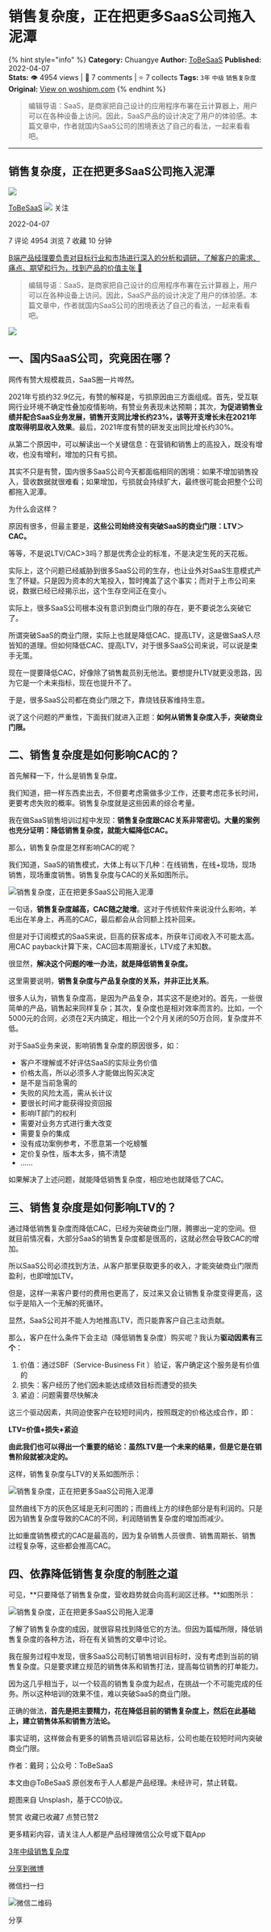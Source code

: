 # 销售复杂度，正在把更多SaaS公司拖入泥潭
{% hint style="info" %}
**Category:** Chuangye
**Author:** [ToBeSaaS](https://www.woshipm.com/u/1341134)
**Published:** 2022-04-07  
**Stats:** 👁️ 4954 views | 💬 7 comments | ⭐ 7 collects
**Tags:** `3年` `中级` `销售复杂度`
**Original:** [View on woshipm.com](https://www.woshipm.com/chuangye/5384689.html)
{% endhint %}
> 编辑导语：SaaS，是商家把自己设计的应用程序布署在云计算器上，用户可以在各种设备上访问。因此，SaaS产品的设计决定了用户的体验感。本篇文章中，作者就国内SaaS公司的困境表达了自己的看法，一起来看看吧。

---

## 销售复杂度，正在把更多SaaS公司拖入泥潭

[![](https://static.qidianla.com/woshipm_def_head_1.jpg?imageView2/1/w/72/h/72/q/100)](https://www.woshipm.com/u/1341134)

[ToBeSaaS](https://www.woshipm.com/u/1341134) ![](https://static.woshipm.com/tag/1101_1@2x.png) 关注

2022-04-07

7 评论 4954 浏览 7 收藏 10 分钟

[B端产品经理要负责对目标行业和市场进行深入的分析和调研，了解客户的需求、痛点、期望和行为，找到产品的价值主张 🔗](https://ke.qidianla.com/courses/bcpm)

> 编辑导语：SaaS，是商家把自己设计的应用程序布署在云计算器上，用户可以在各种设备上访问。因此，SaaS产品的设计决定了用户的体验感。本篇文章中，作者就国内SaaS公司的困境表达了自己的看法，一起来看看吧。

![](https://image.yunyingpai.com/wp/2022/03/7fJAq9chpPh5x24JKINx.jpg)

## 一、国内SaaS公司，究竟困在哪？

网传有赞大规模裁员，SaaS圈一片哗然。

2021年亏损约32.9亿元，有赞的解释是，亏损原因由三方面组成。首先，受互联网行业环境不确定性叠加疫情影响，有赞业务表现未达预期；其次，**为促进销售业绩并配合SaaS业务发展，销售开支同比增长约23%，该等开支增长未在2021年度取得明显收入效果**。最后，2021年度有赞的研发支出同比增长约30%。

从第二个原因中，可以解读出一个关键信息：在营销和销售上的高投入，既没有增收，也没有增利，增加的只有亏损。

其实不只是有赞，国内很多SaaS公司今天都面临相同的困境：如果不增加销售投入，营收数据就很难看；如果增加，亏损就会持续扩大，最终很可能会把整个公司都拖入泥潭。

为什么会这样？

原因有很多，但最主要是，**这些公司始终没有突破SaaS的商业门限：LTV＞****CAC****。**

等等，不是说LTV/CAC>3吗？那是优秀企业的标准，不是决定生死的天花板。

实际上，这个问题已经威胁到很多SaaS公司的生存，也让业外对SaaS生意模式产生了怀疑。只是因为资本的大笔投入，暂时掩盖了这个事实；而对于上市公司来说，数据已经已经揭示出，这个生存空间正在变小。

实际上，很多SaaS公司根本没有意识到商业门限的存在，更不要说怎么突破它了。

所谓突破SaaS的商业门限，实际上也就是降低CAC、提高LTV，这是做SaaS人尽皆知的道理。但如何降低CAC、提高LTV，对于很多SaaS公司来说，可以说是束手无策。

现在一提要降低CAC，好像除了销售裁员别无他法。要想提升LTV就更没思路，因为它是一个未来指标，现在也提升不了。

于是，很多SaaS公司都在商业门限之下，靠烧钱获客维持生意。

说了这个问题的严重性，下面我们就进入正题：**如何从销售复杂度入手，突破商业门限。**

## 二、销售复杂度是如何影响CAC的？

首先解释一下，什么是销售复杂度。

我们知道，把一样东西卖出去，不但要考虑需做多少工作，还要考虑花多长时间，更要考虑失败的概率。销售复杂度就是这些因素的综合考量。

我在做SaaS销售培训过程中发现：**销售复杂度跟CAC关系非常密切。大量的案例也充分证明：降低销售复杂度，就能大幅降低CAC。**

那么，销售复杂度是怎样影响CAC的呢？

我们知道，SaaS的销售模式，大体上有以下几种：在线销售，在线+现场，现场销售，现场重度销售。销售复杂度与CAC的关系如图所示。

![销售复杂度，正在把更多SaaS公司拖入泥潭](https://image.yunyingpai.com/wp/2022/03/qbHX3qbJfFmZ4tk2sDOk.png)

一句话，**销售复杂度越高，CAC随之陡增**。这对于传统软件来说没什么影响，羊毛出在羊身上，再高的CAC，最后都会从合同额上找补回来。

但是对于订阅模式的SaaS来说，巨高的获客成本，所获年订阅收入不可能太高。用CAC payback计算下来，CAC回本周期漫长，LTV成了未知数。

很显然，**解决这个问题的唯一办法，就是降低销售复杂度。**

这里需要说明，**销售复杂度与产品复杂度的关系，并非正比关系**。

很多人认为，销售复杂度高，是因为产品复杂，其实这不是绝对的。首先，一些很简单的产品，销售起来同样复杂；其次，复杂度也是相对效率而言的。比如，一个5000元的合同，必须在2天内搞定，相比一个2个月关闭的50万合同，复杂度并不低。

对于SaaS业务来说，影响销售复杂度的原因很多，如：

*   客户不理解或不好评估SaaS的实际业务价值
*   价格太高，所以必须多人才能做出购买决定
*   是不是当前急需的
*   失败的风险太高，需从长计议
*   要很长时间才能获得投资回报
*   影响IT部门的权利
*   需要对业务方式进行重大改变
*   需要复杂的集成
*   没有成功案例参考，不愿意第一个吃螃蟹
*   定价复杂性，版本太多，搞不清楚
*   ……

如果解决了上述问题，就能降低销售复杂度，相应地也就降低了CAC。

## 三、销售复杂度是如何影响LTV的？

通过降低销售复杂度而降低CAC，已经为突破商业门限，腾挪出一定的空间。但就目前情况看，大部分SaaS的销售复杂度都是很高的，这就必然会导致CAC的增加。

所以SaaS公司必须找到方法，从客户那里获取更多的收入，才能突破商业门限而盈利，也即增加LTV。

但是，这样一来客户要付的费用也更高了，反过来又会让销售复杂度变得更高，这似乎是陷入一个无解的死循环。

显然，SaaS公司并不能人为地推高LTV，而只能靠客户自己主动贡献。

那么，客户在什么条件下会主动（降低销售复杂度）购买呢？我认为**驱动因素有三个**：

1.  价值：通过SBF（Service-Business Fit ）验证，客户确定这个服务是有价值的
2.  损失：客户经历了他们因未能达成绩效目标而遭受的损失
3.  紧迫：问题需要尽快解决

这三个驱动因素，共同迫使客户在较短时间内，按照既定的价格达成合作，即：

**LTV=价值+损失+紧迫**

**由此我们也可以得出一个重要的结论：虽然LTV是一个未来的结果，但是它是在销售阶段就被决定的。**

这样，销售复杂度与LTV的关系如图所示：

![销售复杂度，正在把更多SaaS公司拖入泥潭](https://image.yunyingpai.com/wp/2022/03/gwNvJxdyvrG8btORUV6R.png)

显然曲线下方的灰色区域是无利可图的；而曲线上方的绿色部分是有利润的。只是因为销售复杂度导致的CAC的不同，利润随销售复杂度的增加而减少。

比如重度销售模式的CAC是最高的，因为复杂销售人员很贵、销售周期长、销售过程复杂等，这些都会推高CAC。

## 四、依靠降低销售复杂度的制胜之道

可见，**只要降低了销售复杂度，营收趋势就会向高利润区迁移。**如图所示：

![销售复杂度，正在把更多SaaS公司拖入泥潭](https://image.yunyingpai.com/wp/2022/03/eDpb4HXNz44FcfMgyYVd.png)

了解了销售复杂度的成因，就很容易找到降低它的方法。但因为篇幅所限，降低销售复杂度的各种方法，将在有关销售的文章中讨论。

我在服务过程中发现，很多SaaS公司制订销售培训目标时，没有考虑到当前的销售复杂度。只是要求建立规范的销售体系和销售打法，提高每位销售的打单能力。

因为这几乎相当于，以一个较高的销售复杂度为起点，在挑战一个不可能完成的任务。所以这种培训的效果不佳，难以突破SaaS的商业门限。

正确的做法，**首先是把主要精力，花在降低目前的销售复杂度上，然后在此基础上，建立销售体系和销售方法论。**

事实证明，这样做会有更多的销售员培训后容易达标，公司也能在较短时间内突破商业门限。

作者：戴珂；公众号：ToBeSaaS

本文由@ToBeSaaS 原创发布于人人都是产品经理。未经许可，禁止转载。

题图来自 Unsplash，基于CC0协议。

赞赏 收藏已收藏7 点赞已赞2

更多精彩内容，请关注人人都是产品经理微信公众号或下载App

[3年](https://www.woshipm.com/tag/3%e5%b9%b4)[中级](https://www.woshipm.com/tag/%e4%b8%ad%e7%ba%a7)[销售复杂度](https://www.woshipm.com/tag/%e9%94%80%e5%94%ae%e5%a4%8d%e6%9d%82%e5%ba%a6)

[分享到微博](https://service.weibo.com/share/share.php?appkey=2775287854&title=销售复杂度，正在把更多SaaS公司拖入泥潭&url=https://www.woshipm.com/chuangye/5384689.html&pic=https://image.yunyingpai.com/wp/2022/03/7fJAq9chpPh5x24JKINx.jpg)

微信扫一扫

![微信二维码](https://api.pwmqr.com/qrcode/create/?url=https://www.woshipm.com/chuangye/5384689.html)

分享
